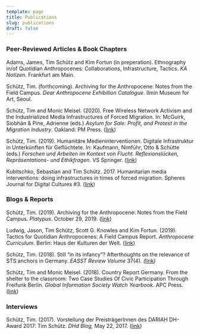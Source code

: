 ```yaml
---
template: page
title: Publications
slug: publications
draft: false
---
```

### Peer-Reviewed Articles & Book Chapters

Adams, James, Tim Schütz and Kim Fortun (in preperation). Ethnography in/of Quotidian Anthropocenes: Collaborations, Infrastructure, Tactics. *KA Notizen*. Frankfurt am Main. 

Schütz, Tim. (forthcoming). Archiving for the Anthropocene: Notes from the Field Campus. *Dear Anthropocene Exhibition Catalogue*. Ilmin Museum for Art, Seoul.

Schütz, Tim and Monic Meisel. (2020). Free Wireless Network Activism and the Industrialized Media Infrastructures of Forced Migration. In: McGuirk, Siobhán & Pine, Adrienne (eds.) *Asylum for Sale: Profit, and Protest in the Migration Industry*. Oakland: PM Press. ([link](https://www.pmpress.org/index.php?l=product_detail&p=1097))

Schütz, Tim. (2019). Humanitäre Medieninterventionen. Digitale Infrastruktur in Unterkünften für Geflüchtete. In: Kaufmann, Nimführ, Otto & Schütte (eds.) *Forschen und Arbeiten im Kontext von Flucht. Reflexionslücken, Repräsentations- und Ethikfragen*. VS Springer. ([link](https://www.springer.com/de/book/9783658283797#aboutBook))

Kubitschko, Sebastian and Tim Schütz. 2017. Humanitarian media interventions: doing infrastructures in times of forced migration. Spheres Journal for Digital Cultures #3. ([link](https://spheres-journal.org/contribution/humanitarian-media-intervention-infrastructuring-in-times-of-forced-migration/))

### Blogs & Reports

Schütz, Tim. (2019). Archiving for the Anthropocene: Notes from the Field Campus. *Platypus*. October 29, 2019. ([link](http://blog.castac.org/2019/10/archiving-for-the-anthropocene-notes-from-the-field-campus/?fbclid=IwAR1GrKndGBMAFlnxyf_00WLlp6UlR7C75oZfxBdGMA7r4JucU9k-occwE1I))

Ludwig, Jason, Tim Schütz, Scott G. Knowles and Kim Fortun. (2019). Tactics for Quotidian Anthropocenes: A Field Campus Report. *Anthropocene Curriculum*. Berlin: Haus der Kulturen der Welt. ([link](https://www.anthropocene-curriculum.org/contribution/tactics-for-quotidian-anthropocenes))

Schütz, Tim. (2018). Still “in its infancy”? Afterthoughts on the relevance of STS anchors in Germany. *EASST Review Volume* 37(4)*. (*[link](https://www.anthropocene-curriculum.org/contribution/tactics-for-quotidian-anthropocenes)*)*

Schütz, Tim and Monic Meisel. (2018). Country Report Germany. From the shelter to the classroom: Two Case Studies Of Civic Participation Through Freifunk Berlin. *Global Information Society Watch Yearbook*. APC Press. ([link](https://giswatch.org/sites/default/files/gw2018_germany_0.pdf))

### Interviews

Schütz, Tim. (2017). Vorstellung der PreisträgerInnen des DARIAH DH-Award 2017: Tim Schütz. *DHd Blog,* May 22, 2017. ([link](https://dhd-blog.org/?p=8009))